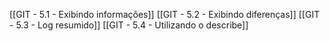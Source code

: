 [[GIT - 5.1 - Exibindo informações]]
[[GIT - 5.2 - Exibindo diferenças]]
[[GIT - 5.3 - Log resumido]]
[[GIT - 5.4 - Utilizando o describe]]
